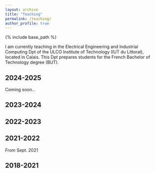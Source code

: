 ```yaml
---
layout: archive
title: "Teaching"
permalink: /teaching/
author_profile: true
---
```


{% include base_path %}

I am currently teaching in the Electrical Engineering and Industrial Computing Dpt of the ULCO Institute of Technology (IUT du Littoral), located in Calais. This Dpt prepares students for the French Bachelor of Technology degree (BUT).

## 2024-2025

Coming soon...

## 2023-2024

## 2022-2023

## 2021-2022

From Sept. 2021 

## 2018-2021
